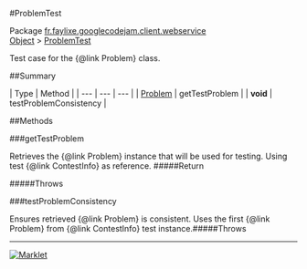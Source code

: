 #ProblemTest

Package [fr.faylixe.googlecodejam.client.webservice](README.md)<br>
[Object](../../../../java/lang/Object.md) > [ProblemTest](ProblemTest.md)

Test case for the {@link Problem} class.

##Summary


| Type | Method |
| --- | --- | --- |
| [Problem](Problem.md) | getTestProblem |
| **void** | testProblemConsistency |

##Methods

###getTestProblem


Retrieves the {@link Problem} instance
 that will be used for testing. Using
 test {@link ContestInfo} as reference.
#####Return


#####Throws


###testProblemConsistency


Ensures retrieved {@link Problem} is
 consistent. Uses the first {@link Problem}
 from {@link ContestInfo} test instance.#####Throws


---
[![Marklet](https://img.shields.io/badge/Generated%20by-Marklet-green.svg)](https://github.com/Faylixe/marklet)